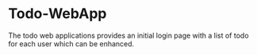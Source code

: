 # Todo-WebApp
The todo web applications provides an initial login page with a list of todo for each user which can be enhanced.
